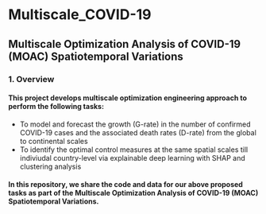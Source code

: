 # Multiscale_COVID-19

## Multiscale Optimization Analysis of COVID-19 (MOAC) Spatiotemporal Variations

### 1. Overview
#### This project develops multiscale optimization engineering approach to perform the following tasks:

- To model and forecast the growth (G-rate) in the number of confirmed COVID-19 cases and the associated death rates (D-rate) from the global to continental scales 
- To identify the optimal control measures at the same spatial scales till indiviudal country-level via explainable deep learning with SHAP and clustering analysis

#### In this repository, we share the code and data for our above proposed tasks as part of the Multiscale Optimization Analysis of COVID-19 (MOAC) Spatiotemporal Variations.
